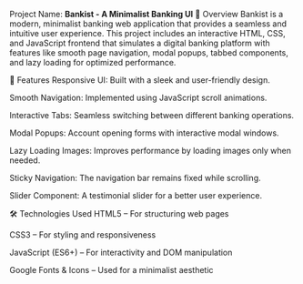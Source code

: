 Project Name: **Bankist - A Minimalist Banking UI**
📌 Overview
Bankist is a modern, minimalist banking web application that provides a seamless and intuitive user experience. This project includes an interactive HTML, CSS, and JavaScript frontend that simulates a digital banking platform with features like smooth page navigation, modal popups, tabbed components, and lazy loading for optimized performance.

🚀 Features
Responsive UI: Built with a sleek and user-friendly design.

Smooth Navigation: Implemented using JavaScript scroll animations.

Interactive Tabs: Seamless switching between different banking operations.

Modal Popups: Account opening forms with interactive modal windows.

Lazy Loading Images: Improves performance by loading images only when needed.

Sticky Navigation: The navigation bar remains fixed while scrolling.

Slider Component: A testimonial slider for a better user experience.

🛠️ Technologies Used
HTML5 – For structuring web pages

CSS3 – For styling and responsiveness

JavaScript (ES6+) – For interactivity and DOM manipulation

Google Fonts & Icons – Used for a minimalist aesthetic
